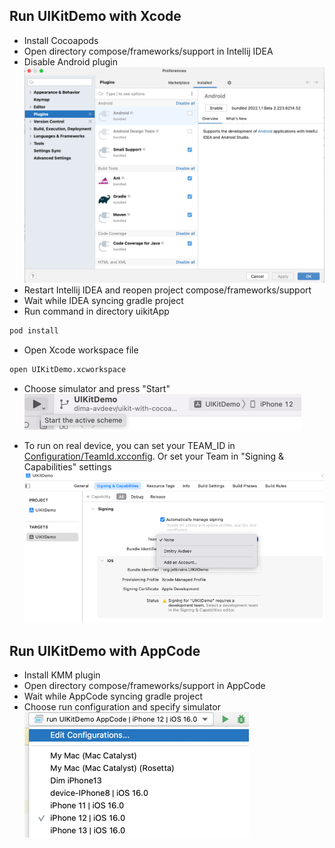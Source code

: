 ## Run UIKitDemo with Xcode

- Install Cocoapods
- Open directory compose/frameworks/support in Intellij IDEA
- Disable Android plugin
  ![idea-disample-android-plugin.png](idea-disample-android-plugin.png)
- Restart Intellij IDEA and reopen project compose/frameworks/support
- Wait while IDEA syncing gradle project
- Run command in directory uikitApp

```bash 
pod install
 ```

- Open Xcode workspace file

```bash
open UIKitDemo.xcworkspace
```

- Choose simulator and press "Start"  
  ![start-in-xcode.png](start-in-xcode.png)

- To run on real device, you can set your TEAM_ID in [Configuration/TeamId.xcconfig](Configuration%2FTeamId.xcconfig).
  Or set your Team in "Signing & Capabilities" settings  
  ![xcode-team-id.png](xcode-team-id.png)

## Run UIKitDemo with AppCode

- Install KMM plugin
- Open directory compose/frameworks/support in AppCode
- Wait while AppCode syncing gradle project
- Choose run configuration and specify simulator  
  ![appcode-run-configuration.png](appcode-run-configuration.png)
